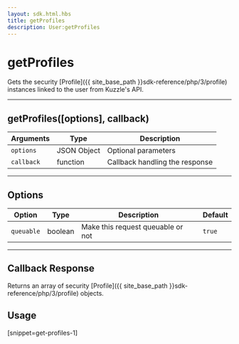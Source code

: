 ```yaml
---
layout: sdk.html.hbs
title: getProfiles
description: User:getProfiles
---
```

  

# getProfiles
Gets the security [Profile]({{ site_base_path }}sdk-reference/php/3/profile) instances linked to the user from Kuzzle's API.

---

## getProfiles([options], callback)

| Arguments | Type | Description |
|---------------|---------|----------------------------------------|
| ``options`` | JSON Object | Optional parameters |
| ``callback`` | function | Callback handling the response |

---

## Options

| Option | Type | Description | Default |
|---------------|---------|----------------------------------------|---------|
| ``queuable`` | boolean | Make this request queuable or not  | ``true`` |

---
## Callback Response

Returns an array of security [Profile]({{ site_base_path }}sdk-reference/php/3/profile) objects.

## Usage

[snippet=get-profiles-1]
